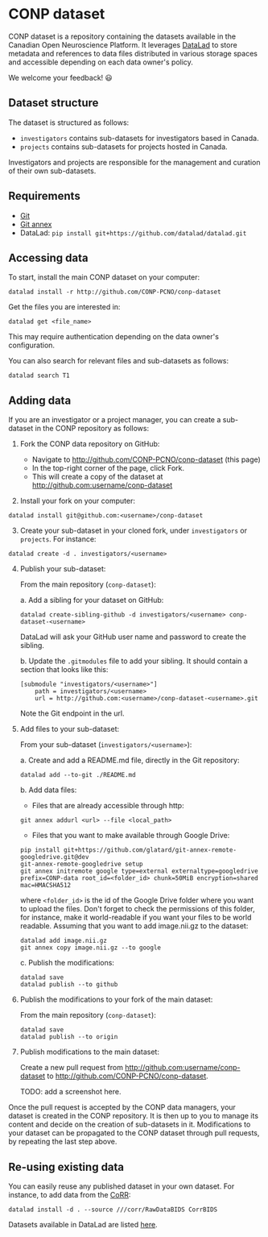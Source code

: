 # CONP dataset

CONP dataset is a repository containing the datasets available in the 
Canadian Open Neuroscience Platform. It leverages 
[DataLad](http://datalad.org) to store metadata and references to 
data files distributed in various storage spaces and accessible depending on each data owner's 
policy.

We welcome your feedback! :smiley:

## Dataset structure

The dataset is structured as follows:

* `investigators` contains sub-datasets for investigators based in Canada.
* `projects` contains sub-datasets for projects hosted in Canada.

Investigators and projects are responsible for the management and curation 
of their own sub-datasets.

## Requirements

* [Git](https://git-scm.com/downloads)
* [Git annex](http://git-annex.branchable.com/install)
* DataLad: `pip install git+https://github.com/datalad/datalad.git`

## Accessing data

To start, install the main CONP dataset on your computer:

```console
datalad install -r http://github.com/CONP-PCNO/conp-dataset
```

Get the files you are interested in:

```console
datalad get <file_name>
```

This may require authentication depending on the data owner's configuration.

You can also search for relevant files and sub-datasets as follows:

```console
datalad search T1
```


## Adding data

If you are an investigator or a project manager, you can create a 
sub-dataset in the CONP repository as follows:

1. Fork the CONP data repository on GitHub:
   * Navigate to http://github.com/CONP-PCNO/conp-dataset (this page)
   * In the top-right corner of the page, click Fork. 
   * This will create a copy of the dataset at http://github.com:username/conp-dataset

2. Install your fork on your computer:

```console
datalad install git@github.com:<username>/conp-dataset
```

3. Create your sub-dataset in your cloned fork, under `investigators` or `projects`. For instance:

```console
datalad create -d . investigators/<username>
```

4. Publish your sub-dataset:

    From the main repository (`conp-dataset`):

    a. Add a sibling for your dataset on GitHub:

    ```console
    datalad create-sibling-github -d investigators/<username> conp-dataset-<username>
    ```

    DataLad will ask your GitHub user name and password to create the sibling.

    b. Update the `.gitmodules` file to add your sibling. It should contain a section that looks like this:

    ```
    [submodule "investigators/<username>"]
        path = investigators/<username>
        url = http://github.com:<username>/conp-dataset-<username>.git
    ```

    Note the Git endpoint in the url.

5. Add files to your sub-dataset:

    From your sub-dataset (`investigators/<username>`):
    
    a. Create and add a README.md file, directly in the Git repository:
    ```console
    datalad add --to-git ./README.md
    ```

    b. Add data files:
    * Files that are already accessible through http:
    ```console
    git annex addurl <url> --file <local_path>
    ```

    * Files that you want to make available through Google Drive:
    ```console
    pip install git+https://github.com/glatard/git-annex-remote-googledrive.git@dev
    git-annex-remote-googledrive setup
    git annex initremote google type=external externaltype=googledrive prefix=CONP-data root_id=<folder_id> chunk=50MiB encryption=shared mac=HMACSHA512
    ```
    where `<folder_id>` is the id of the Google Drive folder where you want to upload the files. Don't forget to 
    check the permissions of this folder, for instance, make it world-readable if you want your files to be
    world readable. Assuming that you want to add image.nii.gz to the dataset:
    ```console
    datalad add image.nii.gz
    git annex copy image.nii.gz --to google
    ```

    c. Publish the modifications:
    ```console
    datalad save
    datalad publish --to github
    ```
    
7. Publish the modifications to your fork of the main dataset:

    From the main repository (`conp-dataset`):
    ```console
    datalad save
    datalad publish --to origin
    ```

8. Publish modifications to the main dataset:

    Create a new pull request from http://github.com:username/conp-dataset to http://github.com/CONP-PCNO/conp-dataset.

    TODO: add a screenshot here.

Once the pull request is accepted by the CONP data managers, your 
dataset is created in the CONP repository. It is then up to you to manage its content and 
decide on the creation of sub-datasets in it. Modifications to 
your dataset can be propagated to the CONP dataset through pull 
requests, by repeating the last step above.

## Re-using existing data

You can easily reuse any published dataset in your own dataset. For instance,
to add data from the [CoRR](http://fcon_1000.projects.nitrc.org/indi/CoRR/html):
```
datalad install -d . --source ///corr/RawDataBIDS CorrBIDS
```
Datasets available in DataLad are listed [here](http://datasets.datalad.org).
